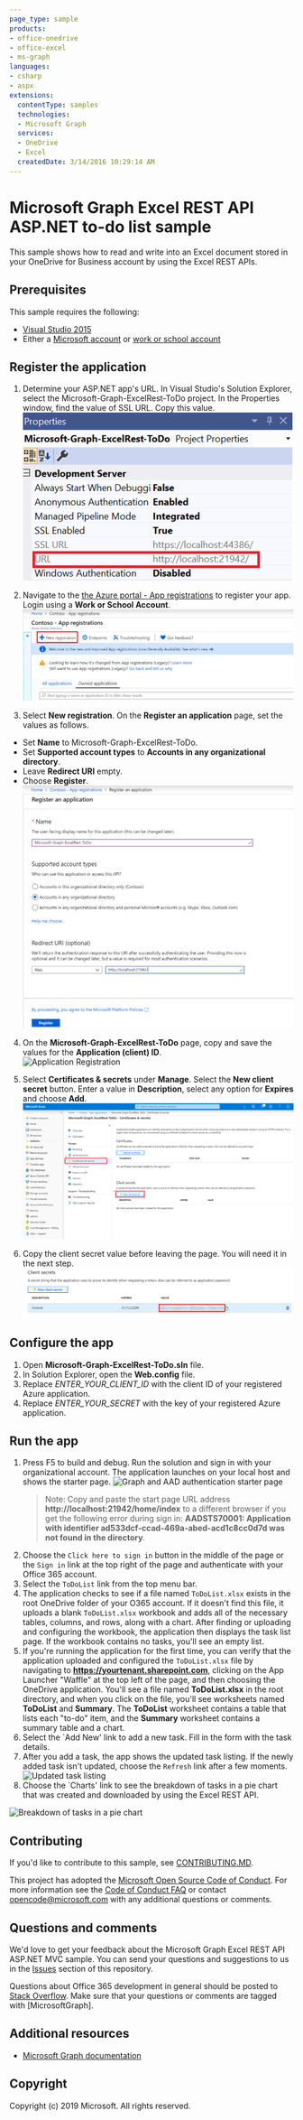 ```yaml
---
page_type: sample
products:
- office-onedrive
- office-excel
- ms-graph
languages:
- csharp
- aspx
extensions:
  contentType: samples
  technologies:
  - Microsoft Graph
  services:
  - OneDrive
  - Excel
  createdDate: 3/14/2016 10:29:14 AM
---
```

# Microsoft Graph Excel REST API ASP.NET to-do list sample

This sample shows how to read and write into an Excel document stored in your OneDrive for Business account by using the Excel REST APIs.

## Prerequisites

This sample requires the following:  

  * [Visual Studio 2015](https://www.visualstudio.com/en-us/downloads) 
  * Either a [Microsoft account](https://www.outlook.com) or [work or school account](https://dev.office.com/devprogram)

## Register the application 
 
1. Determine your ASP.NET app's URL. In Visual Studio's Solution Explorer, select the Microsoft-Graph-ExcelRest-ToDo project. In the Properties window, find the value of SSL URL. Copy this value.  
![Application URL](images/ApplicationURL.PNG) 

2. Navigate to the [the Azure portal - App registrations](https://go.microsoft.com/fwlink/?linkid=2083908) to register your app. Login using a **Work or School Account**.  
![New registration Page](images/NewRegistration.PNG)
 
3. Select **New registration**. On the **Register an application** page, set the values as follows. 
 
* Set **Name** to Microsoft-Graph-ExcelRest-ToDo. 
* Set **Supported account types** to **Accounts in any organizational directory**. 
* Leave **Redirect URI** empty. 
* Choose **Register**.  
![Application Registration](images/ApplicationRegistration.PNG)
 
4. On the **Microsoft-Graph-ExcelRest-ToDo** page, copy and save the values for the **Application (client) ID**.  
![Application Registration](images/ApplicationID.PNG) 
 
5. Select **Certificates & secrets** under **Manage**. Select the **New client secret** button. Enter a value in **Description**, select any option for **Expires** and choose **Add**.  
![Certificates & secrets](images/ClientSecretRegistration.PNG)
 
6. Copy the client secret value before leaving the page. You will need it in the next step.  
 ![Certificates & secrets](images/ClientSecret.PNG)

## Configure the app
1. Open **Microsoft-Graph-ExcelRest-ToDo.sln** file. 
2. In Solution Explorer, open the **Web.config** file. 
3. Replace *ENTER_YOUR_CLIENT_ID* with the client ID of your registered Azure application.
4. Replace *ENTER_YOUR_SECRET* with the key of your registered Azure application.

## Run the app

1. Press F5 to build and debug. Run the solution and sign in with your organizational account. The application launches on your local host and shows the starter page. 
![Graph and AAD authentication starter page](images/ExcelApp.jpg)
     > Note: Copy and paste the start page URL address **http://localhost:21942/home/index** to a different browser if you get the following error during sign in: **AADSTS70001: Application with identifier ad533dcf-ccad-469a-abed-acd1c8cc0d7d was not found in the directory**.
2. Choose the `Click here to sign in` button in the middle of the page or the `Sign in` link at the top right of the page and authenticate with your Office 365 account. 
3. Select the `ToDoList` link from the top menu bar.
4. The application checks to see if a file named `ToDoList.xlsx` exists in the root OneDrive folder of your O365 account. If it doesn't find this file, it uploads a blank `ToDoList.xlsx` workbook and adds all of the necessary tables, columns, and rows, along with a chart. After finding or uploading and configuring the workbook, the application then displays the task list page. If the workbook contains no tasks, you'll see an empty list.
5. If you're running the application for the first time, you can verify that the application uploaded and configured the `ToDoList.xlsx` file by navigating to **https://yourtenant.sharepoint.com**, clicking on the App Launcher "Waffle" at the top left of the page, and then choosing the OneDrive application. You'll see a file named **ToDoList.xlsx** in the root directory, and when you click on the file, you'll see worksheets named **ToDoList** and **Summary**. The **ToDoList** worksheet contains a table that lists each "to-do" item, and the **Summary** worksheet contains a summary table and a chart.
6. Select the `Add New' link to add a new task. Fill in the form with the task details.
7. After you add a task, the app shows the updated task listing. If the newly added task isn't updated, choose the `Refresh` link after a few moments.
![Updated task listing](images/ToDoList.jpg)
8. Choose the `Charts' link to see the breakdown of tasks in a pie chart that was created and downloaded by using the Excel REST API.

![Breakdown of tasks in a pie chart](images/Chart.jpg)

<a name="contributing"></a>
## Contributing ##

If you'd like to contribute to this sample, see [CONTRIBUTING.MD](/CONTRIBUTING.md).

This project has adopted the [Microsoft Open Source Code of Conduct](https://opensource.microsoft.com/codeofconduct/). For more information see the [Code of Conduct FAQ](https://opensource.microsoft.com/codeofconduct/faq/) or contact [opencode@microsoft.com](mailto:opencode@microsoft.com) with any additional questions or comments.

## Questions and comments

We'd love to get your feedback about the Microsoft Graph Excel REST API ASP.NET MVC sample. You can send your questions and suggestions to us in the [Issues](https://github.com/OfficeDev/Microsoft-Graph-ASPNET-ExcelREST-ToDo/issues) section of this repository.

Questions about Office 365 development in general should be posted to [Stack Overflow](http://stackoverflow.com/questions/tagged/MicrosoftGraph). Make sure that your questions or comments are tagged with [MicrosoftGraph].
  
## Additional resources

* [Microsoft Graph documentation](http://graph.microsoft.io)


## Copyright
Copyright (c) 2019 Microsoft. All rights reserved.
